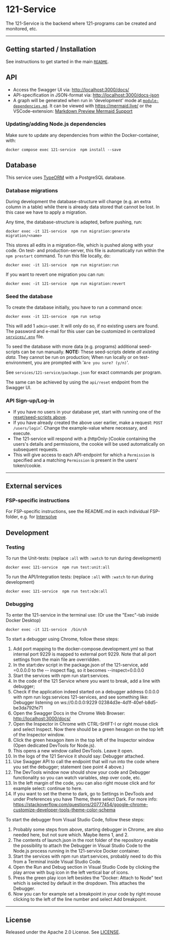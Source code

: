 # 121-Service

The 121-Service is the backend where 121-programs can be created and monitored, etc.

---

## Getting started / Installation

See instructions to get started in the main [`README`](../../README.md#getting-started).

## API

- Access the Swagger UI via: <http://localhost:3000/docs/>
- API-specification in JSON-format via: <http://localhost:3000/docs-json>
- A graph will be generated when run in 'development' mode at [`module-dependencies.md`](./module-dependencies.md).
  It can be viewed with <https://mermaid.live/> or the VSCode-extension: [Markdown Preview Mermaid Support](https://marketplace.visualstudio.com/items?itemName=bierner.markdown-mermaid)

### Updating/adding Node.js dependencies

Make sure to update any dependencies from _within_ the Docker-container, with:

    docker compose exec 121-service  npm install --save

## Database

This service uses [TypeORM](https://typeorm.io/) with a PostgreSQL database.

### Database migrations

During development the database-structure will change (e.g. an extra column in a table) while there is already data stored that cannot be lost. In this case we have to apply a migration.

Any time, the database-structure is adapted, before pushing, run:

    docker exec -it 121-service  npm run migration:generate migration/<name>

This stores all edits in a migration-file, which is pushed along with your code.
On test- and production-server, this file is automatically run within the `npm prestart` command.
To run this file locally, do:

    docker exec -it 121-service  npm run migration:run

If you want to revert one migration you can run:

    docker exec -it 121-service  npm run migration:revert

### Seed the database

To create the database initially, you have to run a command once:

    docker exex -it 121-service  npm run setup

This will add 1 `admin`-user. It will only do so, if no existing users are found. The password and e-mail for this user can be customized in centralized [`services/.env`](../.env.example) file.

To seed the database with more data (e.g. programs) additional seed-scripts can be run manually.
**NOTE:** These seed-scripts delete _all existing data_. They cannot be run on production; When run locally or on test-environment, you are prompted with '`Are you sure? (y/n)`'.

See `services/121-service/package.json` for exact commands per program.

The same can be achieved by using the `api/reset` endpoint from the Swagger UI.

### API Sign-up/Log-in

- If you have no users in your database yet, start with running one of the [reset/seed-scripts above](#seed-the-database).
- If you have already created the above user earlier, make a request: `POST /users/login`'. Change the example-value where necessary, and execute.
- The 121-service will respond with a (httpOnly-)Cookie containing the users's details and permissions, the cookie will be used automatically on subsequent requests.
- This will give access to each API-endpoint for which a `Permission` is specified and a matching `Permission` is present in the users' token/cookie.

---

## External services

### FSP-specific instructions

For FSP-specific instructions, see the README.md in each individual FSP-folder, e.g. for [Intersolve](./src/payments/fsp-integration/intersolve/README.md)

## Development

### Testing

To run the Unit-tests: (replace `:all` with `:watch` to run during development)

    docker exec 121-service  npm run test:unit:all

To run the API/Integration tests: (replace `:all` with `:watch` to run during development)

    docker exec 121-service  npm run test:e2e:all

### Debugging

To enter the 121-service in the terminal use: (Or use the "Exec"-tab inside Docker Desktop)

    docker exec -it 121-service  /bin/sh

To start a debugger using Chrome, follow these steps:

1. Add port mapping to the docker-compose.development.yml so that internal port 9229 is mapped to external port 9229. Note that all port settings from the main file are overridden.
2. In the start:dev script in the package.json of the 121-service, add =0.0.0.0 to the -- inspect flag, so it becomes --inspect=0.0.0.0
3. Start the services with npm run start:services.
4. In the code of the 121 Service where you want to break, add a line with debugger;
5. Check if the application indeed started on a debugger address 0.0.0.0 with npm run logs:services 121-services, and see something like: Debugger listening on ws://0.0.0.0:9229 02384d3e-4d1f-40ef-b8d5-be3da792fe71
6. Open the Swagger Docs in the Chrome Web Browser: <http://localhost:3000/docs/>
7. Open the Inspector in Chrome with CTRL-SHIFT-I or right mouse click and select Inspect. Now there should be a green hexagon on the top left of the Inspector window.
8. Click the green hexagon item in the top left of the Inspector window (Open dedicated DevTools for Node.js).
9. This opens a new window called DevTools. Leave it open.
10. In the logs of the 121 Service it should say: Debugger attached.
11. Use Swagger API to call the endpoint that will run into the code where you set the debugger; statement (see point 4 above.)
12. The DevTools window now should show your code and Debugger functionality so you can watch variables, step over code, etc.
13. In the left margin of the code, you can also right mouse click and for example select: continue to here.
14. If you want to set the theme to dark, go to Settings in DevTools and under Preferences you have Theme, there select Dark. For more info: <https://stackoverflow.com/questions/20777454/google-chrome-customize-developer-tools-theme-color-schema>

To start the debugger from Visual Studio Code, follow these steps:

1. Probably some steps from above, starting debugger in Chrome, are also needed here, but not sure which. Maybe items 1, and 2.
2. The contents of launch.json in the root folder of the repository enable the possibility to attach the Debugger in Visual Studio Code to the Node.js process running in the 121-service Docker container.
3. Start the services with npm run start:services, probably need to do this from a Terminal inside Visual Studio Code.
4. Open the Run and Debug section in Visual Studio Code by clicking the play arrow with bug icon in the left vertical bar of icons.
5. Press the green play icon left besides the "Docker: Attach to Node" text which is selected by default in the dropdown. This attaches the Debugger.
6. Now you can for example set a breakpoint in your code by right mouse clicking to the left of the line number and select Add breakpoint.

---

## License

Released under the Apache 2.0 License. See [LICENSE](LICENSE).
